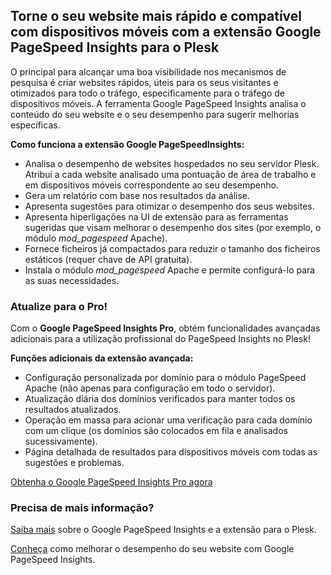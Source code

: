## Torne o seu website mais rápido e compatível com dispositivos móveis com a extensão Google PageSpeed ​​Insights para o Plesk

O principal para alcançar uma boa visibilidade nos mecanismos de pesquisa é criar websites rápidos, úteis para os seus visitantes e otimizados para todo o tráfego, especificamente para o tráfego de dispositivos móveis. A ferramenta Google PageSpeed ​​Insights analisa o conteúdo do seu website e o seu desempenho para sugerir melhorias específicas.

**Como funciona a extensão Google PageSpeed ​​Insights:**

- Analisa o desempenho de websites hospedados no seu servidor Plesk.
Atribui a cada website analisado uma pontuação de área de trabalho e em dispositivos móveis correspondente ao seu desempenho.
- Gera um relatório com base nos resultados da análise.
- Apresenta sugestões para otimizar o desempenho dos seus websites.
- Apresenta hiperligações na UI de extensão para as ferramentas sugeridas que visam melhorar o desempenho dos sites (por exemplo, o módulo *mod_pagespeed* Apache).
- Fornece ficheiros já compactados para reduzir o tamanho dos ficheiros estáticos (requer chave de API gratuita).
- Instala o módulo *mod_pagespeed* Apache e permite configurá-lo para as suas necessidades.

### Atualize para o Pro!

Com o **Google PageSpeed ​​Insights Pro**, obtém funcionalidades avançadas adicionais para a utilização profissional do PageSpeed ​​Insights no Plesk!

**Funções adicionais da extensão avançada:**

- Configuração personalizada por domínio para o módulo PageSpeed ​​Apache (não apenas para configuração em todo o servidor).
- Atualização diária dos domínios verificados para manter todos os resultados atualizados.
- Operação em massa para acionar uma verificação para cada domínio com um clique (os domínios são colocados em fila e analisados ​​sucessivamente).
- Página detalhada de resultados para dispositivos móveis com todas as sugestões e problemas.

[Obtenha o Google PageSpeed Insights Pro agora](https://go.plesk.com/buy-plesk-ext/pagespeed-insights)

### Precisa de mais informação?

[Saiba mais](https://www.plesk.com/blog/introducing-google-pagespeed-insights-plesk-extension/) sobre o Google PageSpeed Insights e a extensão para o Plesk.

[Conheça](https://www.plesk.com/product-technology/google-pagespeed-insights-optimize-your-site) como melhorar o desempenho do seu website com Google PageSpeed Insights.